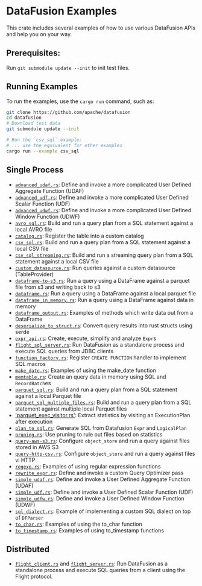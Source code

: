 <!---
  Licensed to the Apache Software Foundation (ASF) under one
  or more contributor license agreements.  See the NOTICE file
  distributed with this work for additional information
  regarding copyright ownership.  The ASF licenses this file
  to you under the Apache License, Version 2.0 (the
  "License"); you may not use this file except in compliance
  with the License.  You may obtain a copy of the License at

    http://www.apache.org/licenses/LICENSE-2.0

  Unless required by applicable law or agreed to in writing,
  software distributed under the License is distributed on an
  "AS IS" BASIS, WITHOUT WARRANTIES OR CONDITIONS OF ANY
  KIND, either express or implied.  See the License for the
  specific language governing permissions and limitations
  under the License.
-->

# DataFusion Examples

This crate includes several examples of how to use various DataFusion APIs and help you on your way.

## Prerequisites:

Run `git submodule update --init` to init test files.

## Running Examples

To run the examples, use the `cargo run` command, such as:

```bash
git clone https://github.com/apache/datafusion
cd datafusion
# Download test data
git submodule update --init

# Run the `csv_sql` example:
# ... use the equivalent for other examples
cargo run --example csv_sql
```

## Single Process

- [`advanced_udaf.rs`](examples/advanced_udaf.rs): Define and invoke a more complicated User Defined Aggregate Function (UDAF)
- [`advanced_udf.rs`](examples/advanced_udf.rs): Define and invoke a more complicated User Defined Scalar Function (UDF)
- [`advanced_udwf.rs`](examples/advanced_udwf.rs): Define and invoke a more complicated User Defined Window Function (UDWF)
- [`avro_sql.rs`](examples/avro_sql.rs): Build and run a query plan from a SQL statement against a local AVRO file
- [`catalog.rs`](examples/catalog.rs): Register the table into a custom catalog
- [`csv_sql.rs`](examples/csv_sql.rs): Build and run a query plan from a SQL statement against a local CSV file
- [`csv_sql_streaming.rs`](examples/csv_sql_streaming.rs): Build and run a streaming query plan from a SQL statement against a local CSV file
- [`custom_datasource.rs`](examples/custom_datasource.rs): Run queries against a custom datasource (TableProvider)
- [`dataframe-to-s3.rs`](examples/external_dependency/dataframe-to-s3.rs): Run a query using a DataFrame against a parquet file from s3 and writing back to s3
- [`dataframe.rs`](examples/dataframe.rs): Run a query using a DataFrame against a local parquet file
- [`dataframe_in_memory.rs`](examples/dataframe_in_memory.rs): Run a query using a DataFrame against data in memory
- [`dataframe_output.rs`](examples/dataframe_output.rs): Examples of methods which write data out from a DataFrame
- [`deserialize_to_struct.rs`](examples/deserialize_to_struct.rs): Convert query results into rust structs using serde
- [`expr_api.rs`](examples/expr_api.rs): Create, execute, simplify and analyze `Expr`s
- [`flight_sql_server.rs`](examples/flight/flight_sql_server.rs): Run DataFusion as a standalone process and execute SQL queries from JDBC clients
- [`function_factory.rs`](examples/function_factory.rs): Register `CREATE FUNCTION` handler to implement SQL macros
- [`make_date.rs`](examples/make_date.rs): Examples of using the make_date function
- [`memtable.rs`](examples/memtable.rs): Create an query data in memory using SQL and `RecordBatch`es
- [`parquet_sql.rs`](examples/parquet_sql.rs): Build and run a query plan from a SQL statement against a local Parquet file
- [`parquet_sql_multiple_files.rs`](examples/parquet_sql_multiple_files.rs): Build and run a query plan from a SQL statement against multiple local Parquet files
- ['parquet_exec_visitor.rs'](examples/parquet_exec_visitor.rs): Extract statistics by visiting an ExecutionPlan after execution
- [`plan_to_sql.rs`](examples/plan_to_sql.rs): Generate SQL from Datafusion `Expr` and `LogicalPlan`
- [`pruning.rs`](examples/parquet_sql.rs): Use pruning to rule out files based on statistics
- [`query-aws-s3.rs`](examples/external_dependency/query-aws-s3.rs): Configure `object_store` and run a query against files stored in AWS S3
- [`query-http-csv.rs`](examples/query-http-csv.rs): Configure `object_store` and run a query against files vi HTTP
- [`regexp.rs`](examples/regexp.rs): Examples of using regular expression functions
- [`rewrite_expr.rs`](examples/rewrite_expr.rs): Define and invoke a custom Query Optimizer pass
- [`simple_udaf.rs`](examples/simple_udaf.rs): Define and invoke a User Defined Aggregate Function (UDAF)
- [`simple_udf.rs`](examples/simple_udf.rs): Define and invoke a User Defined Scalar Function (UDF)
- [`simple_udfw.rs`](examples/simple_udwf.rs): Define and invoke a User Defined Window Function (UDWF)
- [`sql_dialect.rs`](examples/sql_dialect.rs): Example of implementing a custom SQL dialect on top of `DFParser`
- [`to_char.rs`](examples/to_char.rs): Examples of using the to_char function
- [`to_timestamp.rs`](examples/to_timestamp.rs): Examples of using to_timestamp functions

## Distributed

- [`flight_client.rs`](examples/flight/flight_client.rs) and [`flight_server.rs`](examples/flight/flight_server.rs): Run DataFusion as a standalone process and execute SQL queries from a client using the Flight protocol.
